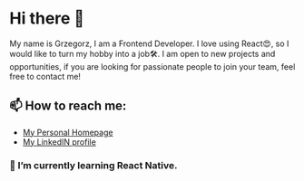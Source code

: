 # Hi there 👋

My name is Grzegorz, I am a Frontend Developer. I love using React😍, so I would like to turn my hobby into a job🛠️. I am open to new projects and opportunities, if you are looking for passionate people to join your team, feel free to contact me!

## 📫 How to reach me:
- [My Personal Homepage](https://grzegorzjendernal.github.io/personal-homepage/)
-  [My LinkedIN profile](https://www.linkedin.com/in/grzegorzjendernal/)

### 🌱 I’m currently learning React Native.
<!--
**GrzegorzJendernal/GrzegorzJendernal** is a ✨ _special_ ✨ repository because its `README.md` (this file) appears on your GitHub profile.

Here are some ideas to get you started:

- 🔭 I’m currently working on ...
- 🌱 I’m currently learning ...
- 👯 I’m looking to collaborate on ...
- 🤔 I’m looking for help with ...
- 💬 Ask me about ...
- 📫 How to reach me: ...
- 😄 Pronouns: ...
- ⚡ Fun fact: ...
-->

